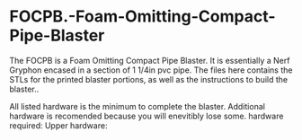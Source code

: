 # FOCPB.-Foam-Omitting-Compact-Pipe-Blaster
The FOCPB is a Foam Omitting Compact Pipe Blaster. It is essentially a Nerf Gryphon encased in a section of 1 1/4in pvc pipe. The files here contains the STLs for the printed blaster portions, as well as the instructions to build the blaster..  

All listed hardware is the minimum to complete the blaster. Additional hardware is recomended because you will enevitibly lose some. 
hardware required:
Upper hardware:


